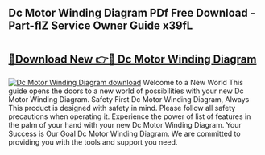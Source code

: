 ## Dc Motor Winding Diagram PDf Free Download - Part-flZ Service Owner Guide x39fL

# <h2><a href="http://dflzakc.blite.top/?on=Dc+Motor+Winding+Diagram">🔗Download New 👉🔴 Dc Motor Winding Diagram</a></h2>

[![Dc Motor Winding Diagram download](https://i.imgur.com/lujVjoI.png)](http://dflzakc.blite.top/?on=Dc+Motor+Winding+Diagram)
Welcome to a New World This guide opens the doors to a new world of possibilities with your new Dc Motor Winding Diagram. Safety First Dc Motor Winding Diagram, Always This product is designed with safety in mind. Please follow all safety precautions when operating it. Experience the power of list of features in the palm of your hand with your new Dc Motor Winding Diagram. Your Success is Our Goal Dc Motor Winding Diagram. We are committed to providing you with the tools and support you need.
